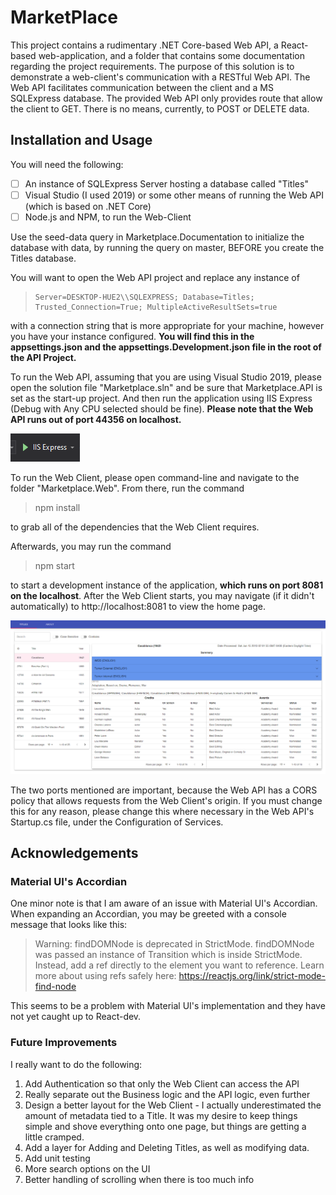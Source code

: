 
# MarketPlace
This project contains a rudimentary .NET Core-based Web API, a React-based web-application, and a folder that contains some documentation regarding the project requirements.
The purpose of this solution is to demonstrate a web-client's communication with a RESTful Web API. The Web API facilitates communication between the client and a MS SQLExpress database.
The provided Web API only provides route that allow the client to GET. There is no means, currently, to POST or DELETE data.

## Installation and Usage
You will need the following:

- [ ]  An instance of SQLExpress Server hosting a database called "Titles"
- [ ] Visual Studio (I used 2019) or some other means of running the Web API (which is based on .NET Core)
- [ ] Node.js and NPM, to run the Web-Client

Use the seed-data query in Marketplace.Documentation to initialize the database with data, by running the query on master, BEFORE you create the Titles database.

You will want to open the Web API project and replace any instance of 

>     Server=DESKTOP-HUE2\\SQLEXPRESS; Database=Titles; Trusted_Connection=True; MultipleActiveResultSets=true

 with a connection string that is more appropriate for your machine, however you have your instance configured.
 **You will find this in the appsettings.json and the appsettings.Development.json file in the root of the API Project.**

To run the Web API, assuming that you are using Visual Studio 2019, please open the solution file "Marketplace.sln" and be sure that Marketplace.API is set as the start-up project. And then run the application using IIS Express (Debug with Any CPU selected should be fine).
**Please note that the Web API runs out of port 44356 on localhost.** 

![](IISExpressButton.png)

To run the Web Client, please open command-line and navigate to the folder "Marketplace.Web". From there, run the command 
> npm install

to grab all of the dependencies that the Web Client requires. 

Afterwards, you may run the command
> npm start

to start a development instance of the application, **which runs on port 8081 on the localhost**.
After the Web Client starts, you may navigate (if it didn't automatically) to http://localhost:8081 to view the home page.

![](Web.png)

The two ports mentioned are important, because the Web API has a CORS policy that allows requests from the Web Client's origin. If you must change this for any reason, please change this where necessary
in the Web API's Startup.cs file, under the Configuration of Services.

## Acknowledgements
### Material UI's Accordian
One minor note is that I am aware of an issue with Material UI's Accordian. When expanding an Accordian, you may be greeted with a console message that looks like this: 
> Warning: findDOMNode is deprecated in StrictMode. findDOMNode was passed an instance of Transition which is inside StrictMode. Instead, add a ref directly to the element you want to reference. Learn more about using refs safely here: https://reactjs.org/link/strict-mode-find-node 

This seems to be a problem with Material UI's implementation and they have not yet caught up to React-dev.

### Future Improvements
I really want to do the following:
 1. Add Authentication so that only the Web Client can access the API
 2. Really separate out the Business logic and the API logic, even further
 3. Design a better layout for the Web Client - I actually underestimated the amount of metadata tied to a Title. It was my desire to keep things simple and shove everything onto one page, but things are getting a little cramped.
 4. Add a layer for Adding and Deleting Titles, as well as modifying data.
 5. Add unit testing
 6. More search options on the UI
 7. Better handling of scrolling when there is too much info
